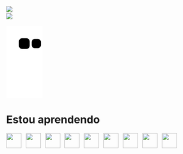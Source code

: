 <div align="left">
  <a href="https://github.com/gustavogarciaps"> 
  <img height="180em" src="https://github-readme-stats.vercel.app/api?username=gustavogarciaps&show_icons=true&theme=gotham&include_all_commits=true&count_private=true"/>
</div>
    
<div> 
<a href="https://www.linkedin.com/in/gustavo-garcia-de-sousa" target="blank"><img src="https://img.shields.io/badge/-LinkedIn-%230077B5?style=for-the-badge&logo=linkedin&logoColor=white" target="_blank"></a> 

![Snake animation](https://github.com/rafaballerini/rafaballerini/blob/output/github-contribution-grid-snake.svg)
 
</div>
  
# Estou aprendendo

<img src="https://cdn.jsdelivr.net/gh/devicons/devicon/icons/java/java-original.svg" width="40" height="40"/>&nbsp;&nbsp;&nbsp;<img src="https://cdn.jsdelivr.net/gh/devicons/devicon/icons/spring/spring-original.svg" width="40" height="40"/>&nbsp;&nbsp;&nbsp;<img src="https://cdn.jsdelivr.net/gh/devicons/devicon/icons/javascript/javascript-original.svg" width="40" height="40"/>&nbsp;&nbsp;&nbsp;<img src="https://cdn.jsdelivr.net/gh/devicons/devicon/icons/html5/html5-original.svg" width="40" height="40"/>&nbsp;&nbsp;&nbsp;<img src="https://cdn.jsdelivr.net/gh/devicons/devicon/icons/css3/css3-original.svg" width="40" height="40"/>&nbsp;&nbsp;&nbsp;<img src="https://cdn.jsdelivr.net/gh/devicons/devicon/icons/react/react-original.svg" width="40" height="40"/>&nbsp;&nbsp;&nbsp;<img src="https://cdn.jsdelivr.net/gh/devicons/devicon/icons/git/nodejs-original.svg" width="40" height="40"/>&nbsp;&nbsp;&nbsp;<img src="https://cdn.jsdelivr.net/gh/devicons/devicon/icons/sequelize/sequelize-original.svg" width="40" height="40"/>&nbsp;&nbsp;&nbsp;<img src="https://cdn.jsdelivr.net/gh/devicons/devicon/icons/nodejs/git-original.svg" width="40" height="40"/>                
